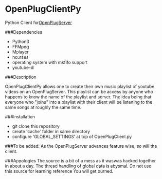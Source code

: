 # OpenPlugClientPy

Python Client for[OpenPlugServer](https://github.com/DerrickGold/OpenPlugServer)

###Dependencies
- Python3
- FFMpeg
- Mplayer
- ncurses
- operating system with mkfifo support
- youtube-dl


###Description

OpenPlugClientPy allows one to create their own music playlist of youtube videos on an OpenPlugServer.
This playlist can be access by anyone who happens to know the name of the playlist and server. The idea
being that everyone who "joins" into a playlist with their client will be listening to the same songs
at roughly the same time.

###Installation
- git clone this repository
- create 'cache' folder in same directory
- configure 'GLOBAL_SETTINGS' at top of OpenPlugClient.py

###To be added:
As the OpenPlugServer advances feature wise, so will the client.


###Appologies
The source is a bit of a mess as it waswas hacked together in about a day. The thread handling of global
data is abysmal. Do not use this source for learning reference You will get burned.